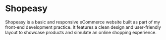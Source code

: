 # Shopeasy
Shopeasy is a basic and responsive eCommerce website built as part of my front-end development practice. It features a clean design and user-friendly layout to showcase products and simulate an online shopping experience.
